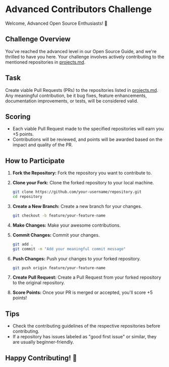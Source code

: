 # Advanced Contributors Challenge

Welcome, Advanced Open Source Enthusiasts! 🚀

## Challenge Overview

You've reached the advanced level in our Open Source Guide, and we're thrilled to have you here. Your challenge involves actively contributing to the mentioned repositories in [projects.md](./projects.md).

## Task

Create viable Pull Requests (PRs) to the repositories listed in [projects.md](./projects.md). Any meaningful contribution, be it bug fixes, feature enhancements, documentation improvements, or tests, will be considered valid.

## Scoring

- Each viable Pull Request made to the specified repositories will earn you +5 points.
- Contributions will be reviewed, and points will be awarded based on the impact and quality of the PR.

## How to Participate

1. **Fork the Repository:** Fork the repository you want to contribute to.

2. **Clone your Fork:** Clone the forked repository to your local machine.

    ```bash
    git clone https://github.com/your-username/repository.git
    cd repository
    ```

3. **Create a New Branch:** Create a new branch for your changes.

    ```bash
    git checkout -b feature/your-feature-name
    ```

4. **Make Changes:** Make your awesome contributions.

5. **Commit Changes:** Commit your changes.

    ```bash
    git add .
    git commit -m "Add your meaningful commit message"
    ```

6. **Push Changes:** Push your changes to your forked repository.

    ```bash
    git push origin feature/your-feature-name
    ```

7. **Create Pull Request:** Create a Pull Request from your forked repository to the original repository.

8. **Score Points:** Once your PR is merged or accepted, you'll score +5 points!

## Tips

- Check the contributing guidelines of the respective repositories before contributing.
- If a repository has issues labeled as "good first issue" or similar, they are usually beginner-friendly.

## Happy Contributing! 🎉

